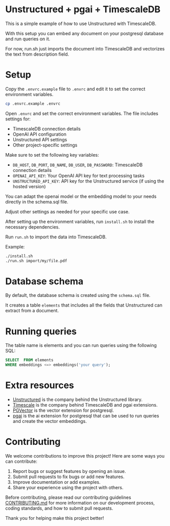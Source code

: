 # Unstructured + pgai + TimescaleDB

This is a simple example of how to use Unstructured with TimescaleDB.

With this setup you can embed any document on your postgresql database and run queries on it.

For now, run.sh just imports the document into TimescaleDB and vectorizes the text from description field.

# Setup

Copy the `.envrc.example` file to `.envrc` and edit it to set the correct environment variables.

```bash
cp .envrc.example .envrc
```

Open `.envrc` and set the correct environment variables. The file includes settings for:

- TimescaleDB connection details
- OpenAI API configuration
- Unstructured API settings
- Other project-specific settings

Make sure to set the following key variables:

- `DB_HOST`, `DB_PORT`, `DB_NAME`, `DB_USER`, `DB_PASSWORD`: TimescaleDB connection details
- `OPENAI_API_KEY`: Your OpenAI API key for text processing tasks
- `UNSTRUCTURED_API_KEY`: API key for the Unstructured service (if using the hosted version)

You can adapt the openai model or the embedding model to your needs directly in the schema.sql file.

Adjust other settings as needed for your specific use case.

After setting up the environment variables, run `install.sh` to install the necessary dependencies.

Run `run.sh` to import the data into TimescaleDB.

Example:

```bash
./install.sh
./run.sh import/my/file.pdf
```

# Database schema

By default, the database schema is created using the `schema.sql` file.

It creates a table `elements` that includes all the fields that Unstructured can extract from a document.


# Running queries

The table name is elements and you can run queries using the following SQL:


```sql
SELECT  FROM elements
WHERE embeddings <=> embeddings('your query');
```

# Extra resources

- [Unstructured](https://unstructured.io/) is the company behind the Unstructured library.
- [Timescale](https://www.timescale.com/) is the company behind TimescaleDB and pgai extensions.
- [PGVector](https://github.com/pgvector/pgvector) is the vector extension for postgresql.
- [pgai](https://github.com/timescale/pgai) is the ai extension for postgresql that can be used to run queries and create the vector embeddings.

# Contributing

We welcome contributions to improve this project! Here are some ways you can contribute:

1. Report bugs or suggest features by opening an issue.
2. Submit pull requests to fix bugs or add new features.
3. Improve documentation or add examples.
4. Share your experience using the project with others.

Before contributing, please read our contributing guidelines [CONTRIBUTING.md](CONTRIBUTING.md) for more information on our development process, coding standards, and how to submit pull requests.

Thank you for helping make this project better!